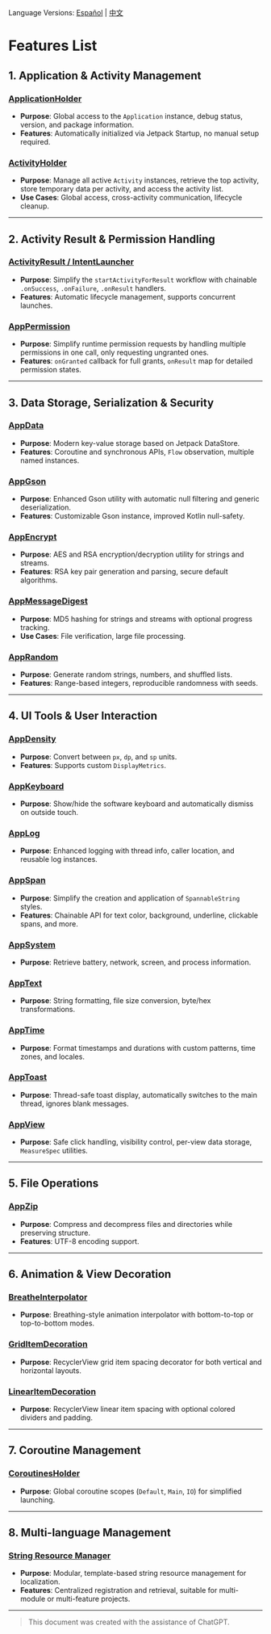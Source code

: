 Language Versions: [Español](./README.es-ES.md) | [中文](./README.zh-CN.md)

# Features List

## 1. Application & Activity Management

### [ApplicationHolder](https://github.com/bonepeople/AndroidWidget/tree/main/document/features/ApplicationHolder)
- **Purpose**: Global access to the `Application` instance, debug status, version, and package information.
- **Features**: Automatically initialized via Jetpack Startup, no manual setup required.

### [ActivityHolder](https://github.com/bonepeople/AndroidWidget/tree/main/document/features/ActivityHolder)
- **Purpose**: Manage all active `Activity` instances, retrieve the top activity, store temporary data per activity, and access the activity list.
- **Use Cases**: Global access, cross-activity communication, lifecycle cleanup.

---

## 2. Activity Result & Permission Handling

### [ActivityResult / IntentLauncher](https://github.com/bonepeople/AndroidWidget/tree/main/document/features/ActivityResult)
- **Purpose**: Simplify the `startActivityForResult` workflow with chainable `.onSuccess`, `.onFailure`, `.onResult` handlers.
- **Features**: Automatic lifecycle management, supports concurrent launches.

### [AppPermission](https://github.com/bonepeople/AndroidWidget/tree/main/document/features/AppPermission)
- **Purpose**: Simplify runtime permission requests by handling multiple permissions in one call, only requesting ungranted ones.
- **Features**: `onGranted` callback for full grants, `onResult` map for detailed permission states.

---

## 3. Data Storage, Serialization & Security

### [AppData](https://github.com/bonepeople/AndroidWidget/tree/main/document/features/AppData)
- **Purpose**: Modern key-value storage based on Jetpack DataStore.
- **Features**: Coroutine and synchronous APIs, `Flow` observation, multiple named instances.

### [AppGson](https://github.com/bonepeople/AndroidWidget/tree/main/document/features/AppGson)
- **Purpose**: Enhanced Gson utility with automatic null filtering and generic deserialization.
- **Features**: Customizable Gson instance, improved Kotlin null-safety.

### [AppEncrypt](https://github.com/bonepeople/AndroidWidget/tree/main/document/features/AppEncrypt)
- **Purpose**: AES and RSA encryption/decryption utility for strings and streams.
- **Features**: RSA key pair generation and parsing, secure default algorithms.

### [AppMessageDigest](https://github.com/bonepeople/AndroidWidget/tree/main/document/features/AppMessageDigest)
- **Purpose**: MD5 hashing for strings and streams with optional progress tracking.
- **Use Cases**: File verification, large file processing.

### [AppRandom](https://github.com/bonepeople/AndroidWidget/tree/main/document/features/AppRandom)
- **Purpose**: Generate random strings, numbers, and shuffled lists.
- **Features**: Range-based integers, reproducible randomness with seeds.

---

## 4. UI Tools & User Interaction

### [AppDensity](https://github.com/bonepeople/AndroidWidget/tree/main/document/features/AppDensity)
- **Purpose**: Convert between `px`, `dp`, and `sp` units.
- **Features**: Supports custom `DisplayMetrics`.

### [AppKeyboard](https://github.com/bonepeople/AndroidWidget/tree/main/document/features/AppKeyboard)
- **Purpose**: Show/hide the software keyboard and automatically dismiss on outside touch.

### [AppLog](https://github.com/bonepeople/AndroidWidget/tree/main/document/features/AppLog)
- **Purpose**: Enhanced logging with thread info, caller location, and reusable log instances.

### [AppSpan](https://github.com/bonepeople/AndroidWidget/tree/main/document/features/AppSpan)
- **Purpose**: Simplify the creation and application of `SpannableString` styles.
- **Features**: Chainable API for text color, background, underline, clickable spans, and more.

### [AppSystem](https://github.com/bonepeople/AndroidWidget/tree/main/document/features/AppSystem)
- **Purpose**: Retrieve battery, network, screen, and process information.

### [AppText](https://github.com/bonepeople/AndroidWidget/tree/main/document/features/AppText)
- **Purpose**: String formatting, file size conversion, byte/hex transformations.

### [AppTime](https://github.com/bonepeople/AndroidWidget/tree/main/document/features/AppTime)
- **Purpose**: Format timestamps and durations with custom patterns, time zones, and locales.

### [AppToast](https://github.com/bonepeople/AndroidWidget/tree/main/document/features/AppToast)
- **Purpose**: Thread-safe toast display, automatically switches to the main thread, ignores blank messages.

### [AppView](https://github.com/bonepeople/AndroidWidget/tree/main/document/features/AppView)
- **Purpose**: Safe click handling, visibility control, per-view data storage, `MeasureSpec` utilities.

---

## 5. File Operations

### [AppZip](https://github.com/bonepeople/AndroidWidget/tree/main/document/features/AppZip)
- **Purpose**: Compress and decompress files and directories while preserving structure.
- **Features**: UTF-8 encoding support.

---

## 6. Animation & View Decoration

### [BreatheInterpolator](https://github.com/bonepeople/AndroidWidget/tree/main/document/features/BreatheInterpolator)
- **Purpose**: Breathing-style animation interpolator with bottom-to-top or top-to-bottom modes.

### [GridItemDecoration](https://github.com/bonepeople/AndroidWidget/tree/main/document/features/GridItemDecoration)
- **Purpose**: RecyclerView grid item spacing decorator for both vertical and horizontal layouts.

### [LinearItemDecoration](https://github.com/bonepeople/AndroidWidget/tree/main/document/features/LinearItemDecoration)
- **Purpose**: RecyclerView linear item spacing with optional colored dividers and padding.

---

## 7. Coroutine Management

### [CoroutinesHolder](https://github.com/bonepeople/AndroidWidget/tree/main/document/features/CoroutinesHolder)
- **Purpose**: Global coroutine scopes (`Default`, `Main`, `IO`) for simplified launching.

---

## 8. Multi-language Management

### [String Resource Manager](https://github.com/bonepeople/AndroidWidget/tree/main/document/features/StringResource)
- **Purpose**: Modular, template-based string resource management for localization.
- **Features**: Centralized registration and retrieval, suitable for multi-module or multi-feature projects.

---

> This document was created with the assistance of ChatGPT.